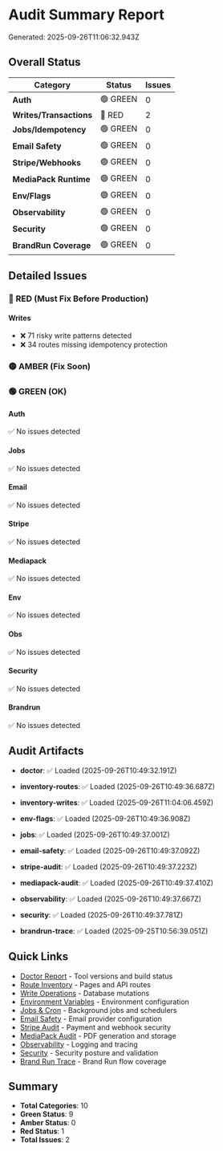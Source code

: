 # Audit Summary Report

Generated: 2025-09-26T11:06:32.943Z

## Overall Status

| Category | Status | Issues |
|----------|--------|--------|
| **Auth** | 🟢 GREEN | 0 |
| **Writes/Transactions** | 🔴 RED | 2 |
| **Jobs/Idempotency** | 🟢 GREEN | 0 |
| **Email Safety** | 🟢 GREEN | 0 |
| **Stripe/Webhooks** | 🟢 GREEN | 0 |
| **MediaPack Runtime** | 🟢 GREEN | 0 |
| **Env/Flags** | 🟢 GREEN | 0 |
| **Observability** | 🟢 GREEN | 0 |
| **Security** | 🟢 GREEN | 0 |
| **BrandRun Coverage** | 🟢 GREEN | 0 |

## Detailed Issues

### 🔴 RED (Must Fix Before Production)

#### Writes
- ❌ 71 risky write patterns detected
- ❌ 34 routes missing idempotency protection


### 🟡 AMBER (Fix Soon)


### 🟢 GREEN (OK)

#### Auth
✅ No issues detected


#### Jobs
✅ No issues detected


#### Email
✅ No issues detected


#### Stripe
✅ No issues detected


#### Mediapack
✅ No issues detected


#### Env
✅ No issues detected


#### Obs
✅ No issues detected


#### Security
✅ No issues detected


#### Brandrun
✅ No issues detected


## Audit Artifacts

- **doctor**: ✅ Loaded (2025-09-26T10:49:32.191Z)


- **inventory-routes**: ✅ Loaded (2025-09-26T10:49:36.687Z)


- **inventory-writes**: ✅ Loaded (2025-09-26T11:04:06.459Z)


- **env-flags**: ✅ Loaded (2025-09-26T10:49:36.908Z)


- **jobs**: ✅ Loaded (2025-09-26T10:49:37.001Z)


- **email-safety**: ✅ Loaded (2025-09-26T10:49:37.092Z)


- **stripe-audit**: ✅ Loaded (2025-09-26T10:49:37.223Z)


- **mediapack-audit**: ✅ Loaded (2025-09-26T10:49:37.410Z)


- **observability**: ✅ Loaded (2025-09-26T10:49:37.667Z)


- **security**: ✅ Loaded (2025-09-26T10:49:37.781Z)


- **brandrun-trace**: ✅ Loaded (2025-09-25T10:56:39.051Z)


## Quick Links
- [Doctor Report](doctor.md) - Tool versions and build status
- [Route Inventory](inventory-routes.md) - Pages and API routes
- [Write Operations](inventory-writes.md) - Database mutations
- [Environment Variables](env-flags.md) - Environment configuration
- [Jobs & Cron](jobs.md) - Background jobs and schedulers
- [Email Safety](email-safety.md) - Email provider configuration
- [Stripe Audit](stripe-audit.md) - Payment and webhook security
- [MediaPack Audit](mediapack-audit.md) - PDF generation and storage
- [Observability](observability.md) - Logging and tracing
- [Security](security.md) - Security posture and validation
- [Brand Run Trace](brandrun-trace.md) - Brand Run flow coverage

## Summary
- **Total Categories**: 10
- **Green Status**: 9
- **Amber Status**: 0
- **Red Status**: 1
- **Total Issues**: 2


